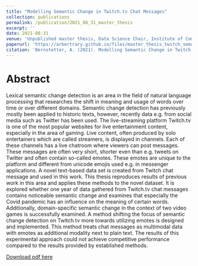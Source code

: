 ```yaml
---
title: "Modelling Semantic Change in Twitch.tv Chat Messages"
collection: publications
permalink: /publication/2021_08_31_master_thesis
excerpt: ''
date: 2021-08-31
venue: 'Unpublished master thesis, Data Science Chair, Institute of Computer Science, Julius Maximilian University of Würzburg'
paperurl: 'https://arbertrary.github.io/files/master_thesis_twitch_semantic_change.pdf'
citation: 'Bernstetter, A. (2021). Modelling Semantic Change in Twitch.tv Chat Messages. Unpublished master thesis, Data Science Chair, Institute of Computer Science, Julius Maximilian University of Würzburg'
---
```


# Abstract

Lexical semantic change detection is an area in the field of natural language processing
that researches the shift in meaning and usage of words over time or over different domains.
Semantic change detection has previously mostly been applied to historic texts, however,
recently data e.g. from social media such as Twitter has been used.
The live-streaming platform Twitch.tv is one of the most popular websites for live
entertainment content, especially in the area of gaming. Live content, often produced
by solo entertainers which are called streamers, is displayed in channels. Each of these
channels has a live chatroom where viewers can post messages. These messages are often
very short, shorter even than e.g. tweets on Twitter and often contain so-called emotes.
These emotes are unique to the platform and different from unicode emojis used e.g. in
messenger applications. A novel text-based data set is created from Twitch chat message
and used in this work.
This thesis reproduces results of previous work in this area and applies these methods
to the novel dataset. It is explored whether one year of data gathered from Twitch.tv chat
messages contains noticeable semantic change and examines that especially the Covid
pandemic has an influence on the meaning of certain words. Additionally, domain-specific
semantic change in the context of two video games is successfully examined. A method
shifting the focus of semantic change detection on Twitch.tv more towards utilizing emotes
is designed and implemented. This method treats chat messages as multimodal data
with emotes as additional modality next to plain text. The results of this experimental
approach could not achieve competitive performance compared to the results provided by
established methods.

[Download pdf here](https://arbertrary.github.io/files/master_thesis_twitch_semantic_change.pdf)